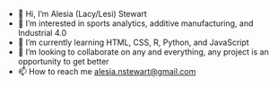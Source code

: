 - 👋 Hi, I’m Alesia (Lacy/Lesi) Stewart 
- 👀 I’m interested in sports analytics, additive manufacturing, and Industrial 4.0
- 🌱 I’m currently learning HTML, CSS, R, Python, and JavaScript
- 💞️ I’m looking to collaborate on any and everything, any project is an opportunity to get better
- 📫 How to reach me alesia.nstewart@gmail.com
